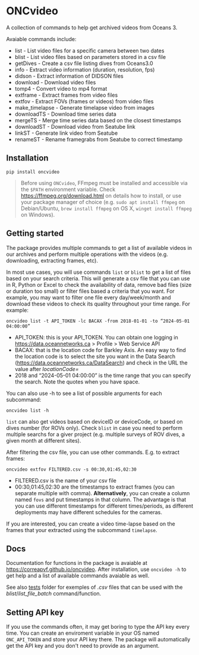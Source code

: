 # ONCvideo

A collection of commands to help get archived videos from Oceans 3.

Avaiable commands include:

* list - List video files for a specific camera between two dates
* blist - List video files based on parameters stored in a csv file
* getDives - Create a csv file listing dives from Oceans3.0
* info - Extract video information (duration, resolution, fps)
* didson - Extract information of DIDSON files
* download - Download video files
* tomp4 - Convert video to mp4 format
* extframe - Extract frames from video files
* extfov - Extract FOVs (frames or videos) from video files
* make_timelapse - Generate timelapse video from images
* downloadTS - Download time series data
* mergeTS - Merge time series data based on the closest timestamps
* downloadST - Download video from Seatube link
* linkST - Generate link video from Seatube
* renameST - Rename framegrabs from Seatube to correct timestamp

## Installation
```
pip install oncvideo
```
> Before using `ONCvideo`, FFmpeg must be installed and accessible via the `$PATH` environment variable.
Check https://ffmpeg.org/download.html on details how to install, or use your package manager of choice (e.g. `sudo apt install ffmpeg` on Debian/Ubuntu, `brew install ffmpeg` on OS X, `winget install ffmpeg` on Windows).

## Getting started
The package provides multiple commands to get a list of available videos in our archives and perform multiple operations with the videos (e.g. downloading, extracting frames, etc).

In most use cases, you will use commands `list` or `blist` to get a list of files based on your search criteria. This will generate a csv file that you can use in R, Python or Excel to check the availability of data, remove bad files (size or duration too small) or filter files based a criteria that you want. For example, you may want to filter one file every day/week/month and download these videos to check its quality throughout your time range. For example:

```
oncvideo list -t API_TOKEN -lc BACAX -from 2018-01-01 -to “2024-05-01 04:00:00”
```
- API_TOKEN: this is your API_TOKEN. You can obtain one logging in https://data.oceannetworks.ca > Profile > Web Service API
- BACAX: that is the location code for Barkley Axis. An easy way to find the location code is to select the site you want in the Data Search (https://data.oceannetworks.ca/DataSearch) and check in the URL the value after *locationCode=*
- 2018 and “2024-05-01 04:00:00” is the time range that you can specify the search. Note the quotes when you have space.

You can also use -h to see a list of possible arguments for each subcommand:
```
oncvideo list -h
```

`list` can also get videos based on deviceID or deviceCode, or based on dives number (for ROVs only). Check `blist` in case you need to perform multiple searchs for a giver project (e.g. multiple surveys of ROV dives, a given month at different sites).

After filtering the csv file, you can use other commands. E.g. to extract frames:
```
oncvideo extfov FILTERED.csv -s 00:30,01:45,02:30
```
- FILTERED.csv is the name of your csv file
- 00:30,01:45,02:30 are the timestamps to extract frames (you can separate multiple with comma). **Alternatively**, you can create a column named `fovs` and put timestamps in that column. The advantage is that you can use different timestamps for different times/periods, as different deployments may have different schedules for the cameras.

If you are interested, you can create a video time-lapse based on the frames that your extracted using the subcommand `timelapse`.


## Docs

Documentation for functions in the package is avaiable at https://correapvf.github.io/oncvideo.
After installation, use `oncvideo -h` to get help and a list of available commands avaiable as well.

See also [tests](tests) folder for exemples of *.csv* files that can be used with the *blist*/*list_file_batch* command/function.


## Setting API key

If you use the commands often, it may get boring to type the API key every time. You can create an enviroment variable in your OS named `ONC_API_TOKEN` and store your API key there. The package will automatically get the API key and you don't need to provide as an argument.
